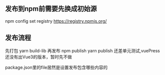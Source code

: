 ## 发布到npm前需要先换成初始源
npm config set registry https://registry.npmjs.org/

## 发布流程
先打包
yarn build-lib
再发布
npm publish
yarn publish
还差单元测试,vuePress还没有出Vue3的版本，暂时先不做

package.json里的file居然是设置发布包含哪些内容的